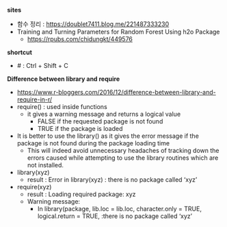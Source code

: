 <b>sites</b>
- 함수 정리 : https://doublet7411.blog.me/221487333230
- Training and Turning Parameters for Random Forest Using h2o Package
  - https://rpubs.com/chidungkt/449576

<b>shortcut</b>
- \# : Ctrl + Shift + C

<b>Difference between library and require</b>
- https://www.r-bloggers.com/2016/12/difference-between-library-and-require-in-r/
- require() : used inside functions
  - it gives a warning message and returns a logical value
    - FALSE if the requested package is not found
    - TRUE if the package is loaded
- It is better to use the library() as it gives the error message if the package is not found during the package loading time
  - This will indeed avoid unnecessary headaches of tracking down the errors caused while attempting to use the library routines which are not installed.
- library(xyz)
  - result : Error in library(xyz) : there is no package called ‘xyz’
- require(xyz)
  - result : Loading required package: xyz
  - Warning message:
    - In library(package, lib.loc = lib.loc, character.only = TRUE, logical.return = TRUE, :there is no package called ‘xyz’

